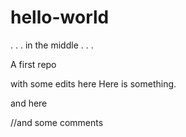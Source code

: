 # hello-world

. . . in the middle . . .

A first repo

with some edits here
Here is something.

and here

//and some comments
